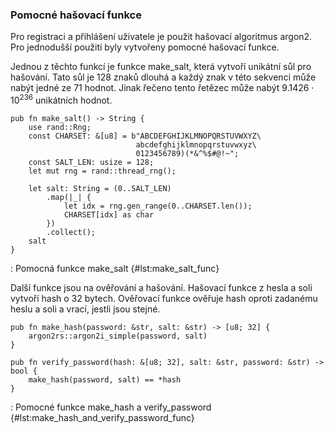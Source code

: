 
### Pomocné hašovací funkce

Pro registraci a přihlášení uživatele je použit hašovací algoritmus argon2.
Pro jednodušší použití byly vytvořeny pomocné hašovací funkce.

Jednou z těchto funkcí je funkce make_salt, která vytvoří unikátní sůl pro hašování.
Tato sůl je 128 znaků dlouhá a každý znak v této sekvenci může nabýt jedné ze 71 hodnot.
Jinak řečeno tento řetězec může nabýt $9.1426\cdot10^{236}$ unikátních hodnot.

```{.rust .linenos}
pub fn make_salt() -> String {
    use rand::Rng;
    const CHARSET: &[u8] = b"ABCDEFGHIJKLMNOPQRSTUVWXYZ\
                            abcdefghijklmnopqrstuvwxyz\
                            0123456789)(*&^%$#@!~";
    const SALT_LEN: usize = 128;
    let mut rng = rand::thread_rng();

    let salt: String = (0..SALT_LEN)
        .map(|_| {
            let idx = rng.gen_range(0..CHARSET.len());
            CHARSET[idx] as char
        })
        .collect();
    salt
}
```

: Pomocná funkce make_salt {#lst:make_salt_func}

Další funkce jsou na ověřování a hašování.
Hašovací funkce z hesla a soli vytvoří hash o 32 bytech.
Ověřovací funkce ověřuje hash oproti zadanému heslu a soli a vrací, jestli jsou stejné.

```{.rust .linenos}
pub fn make_hash(password: &str, salt: &str) -> [u8; 32] {
    argon2rs::argon2i_simple(password, salt)
}

pub fn verify_password(hash: &[u8; 32], salt: &str, password: &str) -> bool {
    make_hash(password, salt) == *hash
}
```

: Pomocné funkce make_hash a verify_password {#lst:make_hash_and_verify_password_func}

